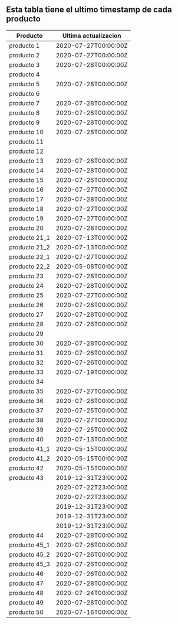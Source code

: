 ## Esta tabla tiene el ultimo timestamp de cada producto
|Producto|Ultima actualizacion |
|------ |------ |
|producto 1|2020-07-27T00:00:00Z|
|producto 2|2020-07-27T00:00:00Z|
|producto 3|2020-07-28T00:00:00Z|
|producto 4|
|producto 5|2020-07-28T00:00:00Z|
|producto 6|
|producto 7|2020-07-28T00:00:00Z|
|producto 8|2020-07-28T00:00:00Z|
|producto 9|2020-07-28T00:00:00Z|
|producto 10|2020-07-28T00:00:00Z|
|producto 11|
|producto 12|
|producto 13|2020-07-28T00:00:00Z|
|producto 14|2020-07-28T00:00:00Z|
|producto 15|2020-07-26T00:00:00Z|
|producto 16|2020-07-27T00:00:00Z|
|producto 17|2020-07-28T00:00:00Z|
|producto 18|2020-07-27T00:00:00Z|
|producto 19|2020-07-27T00:00:00Z|
|producto 20|2020-07-28T00:00:00Z|
|producto 21_1|2020-07-13T00:00:00Z|
|producto 21_2|2020-07-13T00:00:00Z|
|producto 22_1|2020-07-27T00:00:00Z|
|producto 22_2|2020-05-08T00:00:00Z|
|producto 23|2020-07-28T00:00:00Z|
|producto 24|2020-07-28T00:00:00Z|
|producto 25|2020-07-27T00:00:00Z|
|producto 26|2020-07-28T00:00:00Z|
|producto 27|2020-07-28T00:00:00Z|
|producto 28|2020-07-26T00:00:00Z|
|producto 29|
|producto 30|2020-07-28T00:00:00Z|
|producto 31|2020-07-26T00:00:00Z|
|producto 32|2020-07-26T00:00:00Z|
|producto 33|2020-07-19T00:00:00Z|
|producto 34|
|producto 35|2020-07-27T00:00:00Z|
|producto 36|2020-07-28T00:00:00Z|
|producto 37|2020-07-25T00:00:00Z|
|producto 38|2020-07-27T00:00:00Z|
|producto 39|2020-07-25T00:00:00Z|
|producto 40|2020-07-13T00:00:00Z|
|producto 41_1|2020-05-15T00:00:00Z|
|producto 41_2|2020-05-15T00:00:00Z|
|producto 42|2020-05-15T00:00:00Z|
|producto 43|2019-12-31T23:00:00Z|
| |2020-07-22T23:00:00Z|
| |2020-07-22T23:00:00Z|
| |2019-12-31T23:00:00Z|
| |2019-12-31T23:00:00Z|
| |2019-12-31T23:00:00Z|
|producto 44|2020-07-28T00:00:00Z|
|producto 45_1|2020-07-26T00:00:00Z|
|producto 45_2|2020-07-26T00:00:00Z|
|producto 45_3|2020-07-26T00:00:00Z|
|producto 46|2020-07-26T00:00:00Z|
|producto 47|2020-07-28T00:00:00Z|
|producto 48|2020-07-24T00:00:00Z|
|producto 49|2020-07-28T00:00:00Z|
|producto 50|2020-07-16T00:00:00Z|
